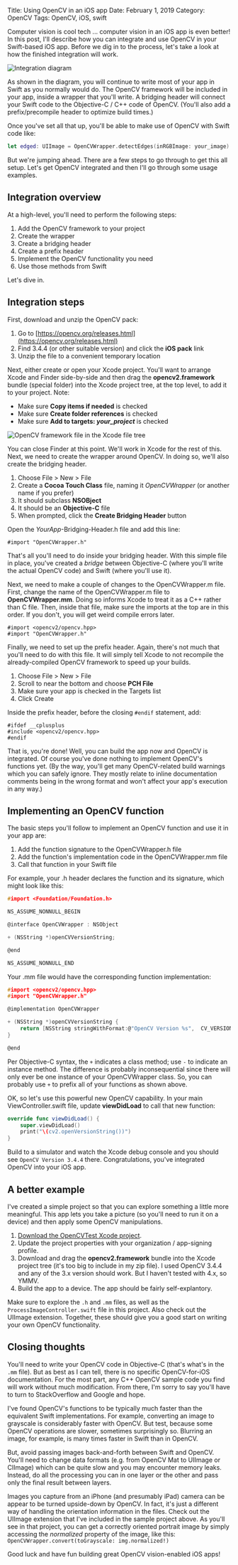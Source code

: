 Title: Using OpenCV in an iOS app
Date: February 1, 2019
Category: OpenCV
Tags: OpenCV, iOS, swift

Computer vision is cool tech ... computer vision in an iOS app is even better! In this post, I'll describe how you can integrate and use OpenCV in your Swift-based iOS app. Before we dig in to the process, let's take a look at how the finished integration will work.

![Integration diagram](../images/2019/ios_opencv.png)

As shown in the diagram, you will continue to write most of your app in Swift as you normally would do. The OpenCV framework will be included in your app, inside a wrapper that you'll write. A bridging header will connect your Swift code to the Objective-C / C++ code of OpenCV. (You'll also add a prefix/precompile header to optimize build times.)

Once you've set all that up, you'll be able to make use of OpenCV with Swift code like:

```swift
let edged: UIImage = OpenCVWrapper.detectEdges(inRGBImage: your_image)
```

But we're jumping ahead. There are a few steps to go through to get this all setup. Let's get OpenCV integrated and then I'll go through some usage examples.

## Integration overview

At a high-level, you'll need to perform the following steps:

1. Add the OpenCV framework to your project
2. Create the wrapper
3. Create a bridging header
4. Create a prefix header
5. Implement the OpenCV functionality you need
6. Use those methods from Swift

Let's dive in.

## Integration steps

First, download and unzip the OpenCV pack:

1. Go to [https://opencv.org/releases.html](https://opencv.org/releases.html)
2. Find 3.4.4 (or other suitable version) and click the **iOS pack** link
3. Unzip the file to a convenient temporary location

Next, either create or open your Xcode project. You'll want to arrange Xcode and Finder side-by-side and then drag the **opencv2.framework** bundle (special folder) into the Xcode project tree, at the top level, to add it to your project. Note:

- Make sure **Copy items if needed** is checked
- Make sure **Create folder references** is checked
- Make sure **Add to targets: _your_project_** is checked

![OpenCV framework file in the Xcode file tree](../images/2019/opencv_framework.png)

You can close Finder at this point. We'll work in Xcode for the rest of this. Next, we need to create the wrapper around OpenCV. In doing so, we'll also create the bridging header.

1. Choose File > New > File
2. Create a **Cocoa Touch Class** file, naming it _OpenCVWrapper_ (or another name if you prefer)
3. It should subclass **NSOBject**
4. It should be an **Objective-C** file
5. When prompted, click the **Create Bridging Header** button

Open the _YourApp_-Bridging-Header.h file and add this line:

```
#import "OpenCVWrapper.h"
```

That's all you'll need to do inside your bridging header. With this simple file in place, you've created a _bridge_ between Objective-C (where you'll write the actual OpenCV code) and Swift (where you'll use it).

Next, we need to make a couple of changes to the OpenCVWrapper.m file. First, change the name of the OpenCVWrapper.m file to **OpenCVWrapper.mm**. Doing so informs Xcode to treat it as a C++ rather than C file. Then, inside that file, make sure the imports at the top are in this order. If you don't, you will get weird compile errors later.

    #import <opencv2/opencv.hpp>
    #import "OpenCVWrapper.h"

Finally, we need to set up the prefix header. Again, there's not much that you'll need to do with this file. It will simply tell Xcode to not recompile the already-compiled OpenCV framework to speed up your builds.

1. Choose File > New > File
2. Scroll to near the bottom and choose **PCH File**
3. Make sure your app is checked in the Targets list
4. Click Create

Inside the prefix header, before the closing `#endif` statement, add:

    #ifdef __cplusplus
    #include <opencv2/opencv.hpp>
    #endif

That is, you're done! Well, you can build the app now and OpenCV is integrated. Of course you've done nothing to implement OpenCV's functions yet. (By the way, you'll get many OpenCV-related build warnings which you can safely ignore. They mostly relate to inline documentation comments being in the wrong format and won't affect your app's execution in any way.)

## Implementing an OpenCV function

The basic steps you'll follow to implement an OpenCV function and use it in your app are:

1. Add the function signature to the OpenCVWrapper.h file
2. Add the function's implementation code in the OpenCVWrapper.mm file
3. Call that function in your Swift file

For example, your .h header declares the function and its signature, which might look like this:

```c
#import <Foundation/Foundation.h>

NS_ASSUME_NONNULL_BEGIN

@interface OpenCVWrapper : NSObject

+ (NSString *)openCVVersionString;

@end

NS_ASSUME_NONNULL_END
```

Your .mm file would have the corresponding function implementation:

```c
#import <opencv2/opencv.hpp>
#import "OpenCVWrapper.h"

@implementation OpenCVWrapper

+ (NSString *)openCVVersionString {
    return [NSString stringWithFormat:@"OpenCV Version %s",  CV_VERSION];
}

@end
```

Per Objective-C syntax, the `+` indicates a class method; use `-` to indicate an instance method. The difference is probably inconsequential since there will only ever be one instance of your OpenCVWrapper class. So, you can probably use `+` to prefix all of your functions as shown above.

OK, so let's use this powerful new OpenCV capability. In your main ViewController.swift file, update **viewDidLoad** to call that new function:

```swift
override func viewDidLoad() {
    super.viewDidLoad()
    print("\(cv2.openVersionString())")
}
```

Build to a simulator and watch the Xcode debug console and you should see `OpenCV Version 3.4.4` there. Congratulations, you've integrated OpenCV into your iOS app.

## A better example

I've created a simple project so that you can explore something a little more meaningful. This app lets you take a picture (so you'll need to run it on a device) and then apply some OpenCV manipulations.

1. [Download the OpenCVTest Xcode project](../images/2019/OpenCVTest.zip).
2. Update the project properties with your organization / app-signing profile.
3. Download and drag the **opencv2.framework** bundle into the Xcode project tree (it's too big to include in my zip file). I used OpenCV 3.4.4 and any of the 3.x version should work. But I haven't tested with 4.x, so YMMV.
4. Build the app to a device. The app should be fairly self-explantory.

Make sure to explore the `.h` and `.mm` files, as well as the `ProcessImageController.swift` file in this project. Also check out the UIImage extension. Together, these should give you a good start on writing your own OpenCV functionality.

## Closing thoughts

You'll need to write your OpenCV code in Objective-C (that's what's in the `.mm` file). But as best as I can tell, there is no specific OpenCV-for-iOS documentation. For the most part, any C++ OpenCV sample code you find will work without much modification. From there, I'm sorry to say you'll have to turn to StackOverflow and Google and hope.

I've found OpenCV's functions to be typically much faster than the equivalent Swift implementations. For example, converting an image to grayscale is considerably faster with OpenCV. But test, because some OpenCV operations are slower, sometimes surprisingly so. Blurring an image, for example, is many times faster in Swift than in OpenCV.

But, avoid passing images back-and-forth between Swift and OpenCV. You'll need to change data formats (e.g. from OpenCV Mat to UIImage or CIImage) which can be quite slow and you may encounter memory leaks. Instead, do all the processing you can in one layer or the other and pass only the final result between layers.

Images you capture from an iPhone (and presumably iPad) camera can be appear to be turned upside-down by OpenCV. In fact, it's just a different way of handling the orientation information in the files. Check out the UIImage extension that I've included in the sample project above. As you'll see in that project, you can get a correctly oriented portrait image by simply accessing the _normalized_ property of the image, like this: `OpenCVWrapper.convert(toGrayscale: img.normalized!)`

Good luck and have fun building great OpenCV vision-enabled iOS apps!
